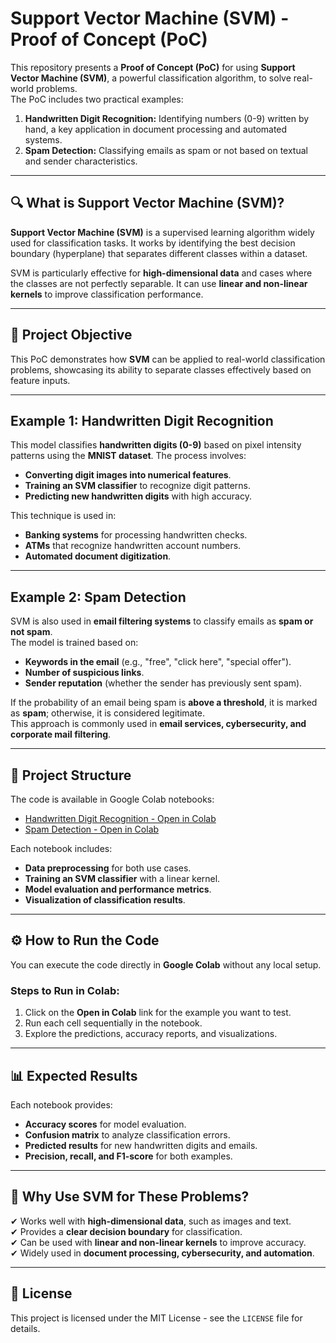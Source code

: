 # Support Vector Machine (SVM) - Proof of Concept (PoC)

This repository presents a **Proof of Concept (PoC)** for using **Support Vector Machine (SVM)**, a powerful classification algorithm, to solve real-world problems.  
The PoC includes two practical examples:

1. **Handwritten Digit Recognition:** Identifying numbers (0-9) written by hand, a key application in document processing and automated systems.
2. **Spam Detection:** Classifying emails as spam or not based on textual and sender characteristics.

---
## 🔍 **What is Support Vector Machine (SVM)?**
**Support Vector Machine (SVM)** is a supervised learning algorithm widely used for classification tasks. It works by identifying the best decision boundary (hyperplane) that separates different classes within a dataset.  

SVM is particularly effective for **high-dimensional data** and cases where the classes are not perfectly separable. It can use **linear and non-linear kernels** to improve classification performance.

---
## 📌 **Project Objective**
This PoC demonstrates how **SVM** can be applied to real-world classification problems, showcasing its ability to separate classes effectively based on feature inputs.

---
## **Example 1: Handwritten Digit Recognition**
This model classifies **handwritten digits (0-9)** based on pixel intensity patterns using the **MNIST dataset**. The process involves:

- **Converting digit images into numerical features**.
- **Training an SVM classifier** to recognize digit patterns.
- **Predicting new handwritten digits** with high accuracy.

This technique is used in:
- **Banking systems** for processing handwritten checks.
- **ATMs** that recognize handwritten account numbers.
- **Automated document digitization**.

---
## **Example 2: Spam Detection**
SVM is also used in **email filtering systems** to classify emails as **spam or not spam**.  
The model is trained based on:

- **Keywords in the email** (e.g., "free", "click here", "special offer").
- **Number of suspicious links**.
- **Sender reputation** (whether the sender has previously sent spam).

If the probability of an email being spam is **above a threshold**, it is marked as **spam**; otherwise, it is considered legitimate.  
This approach is commonly used in **email services, cybersecurity, and corporate mail filtering**.

---
## 📂 **Project Structure**
The code is available in Google Colab notebooks:

- [Handwritten Digit Recognition - Open in Colab](https://colab.research.google.com/github/mikeninerbravog/POC_SVM_HandwrittenDigits/blob/master/POC_SVM_HandwrittenDigits.ipynb)
- [Spam Detection - Open in Colab](https://colab.research.google.com/github/mikeninerbravog/POC_SVM_SpamDetection/blob/master/POC_SVM_SpamDetection.ipynb)

Each notebook includes:
- **Data preprocessing** for both use cases.
- **Training an SVM classifier** with a linear kernel.
- **Model evaluation and performance metrics**.
- **Visualization of classification results**.

---
## ⚙ **How to Run the Code**
You can execute the code directly in **Google Colab** without any local setup.

### **Steps to Run in Colab:**
1. Click on the **Open in Colab** link for the example you want to test.
2. Run each cell sequentially in the notebook.
3. Explore the predictions, accuracy reports, and visualizations.

---
## 📊 **Expected Results**
Each notebook provides:
- **Accuracy scores** for model evaluation.
- **Confusion matrix** to analyze classification errors.
- **Predicted results** for new handwritten digits and emails.
- **Precision, recall, and F1-score** for both examples.

---
## 🚀 **Why Use SVM for These Problems?**
✔ Works well with **high-dimensional data**, such as images and text.  
✔ Provides a **clear decision boundary** for classification.  
✔ Can be used with **linear and non-linear kernels** to improve accuracy.  
✔ Widely used in **document processing, cybersecurity, and automation**.

---
## 📜 **License**
This project is licensed under the MIT License - see the `LICENSE` file for details.
